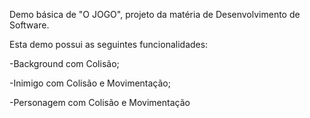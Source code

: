 Demo básica de "O JOGO", projeto da matéria de Desenvolvimento de Software.

Esta demo possui as seguintes funcionalidades:

-Background com Colisão;

-Inimigo com Colisão e Movimentação;

-Personagem com Colisão e Movimentação
